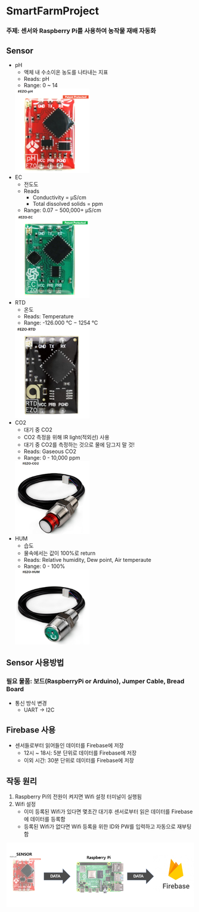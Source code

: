 # SmartFarmProject
### 주제: 센서와 Raspberry Pi를 사용하여 농작물 재배 자동화
## Sensor
* pH
  - 액체 내 수소이온 농도를 나타내는 지표
  - Reads: pH
  - Range: 0 ~ 14
  <img src="image/pH.PNG" width="200">
* EC
  - 전도도
  - Reads
    + Conductivity = μS/cm
    + Total dissolved solids = ppm
  - Range: 	0.07 − 500,000+ μS/cm
  <img src="image/ec.PNG" width="200">
* RTD
  - 온도
  - Reads: Temperature
  - Range: -126.000 °C − 1254 °C
  <img src="image/rtd.PNG" width="200">
* CO2
  - 대기 중 CO2
  - CO2 측정을 위해 IR light(적외선) 사용
  - 대기 중 CO2를 측정하는 것으로 물에 담그지 말 것!
  - Reads: Gaseous CO2
  - Range: 0 - 10,000 ppm
  <img src="image/co2.PNG" width="200">
* HUM
  - 습도
  - 물속에서는 값이 100%로 return
  - Reads: Relative humidity, Dew point, Air temperaute
  - Range: 0 - 100%
  <img src="image/hum.PNG" width="200">
## Sensor 사용방법
### 필요 물품: 보드(RaspberryPi or Arduino), Jumper Cable, Bread Board
* 통신 방식 변경
  - UART -> I2C
## Firebase 사용
* 센서들로부터 읽어들인 데이터를 Firebase에 저장
  - 12시 ~ 18시: 5분 단위로 데이터를 Firebase에 저장
  - 이외 시간: 30분 단위로 데이터를 Firebase에 저장
## 작동 원리
1. Raspberry Pi의 전원이 켜지면 Wifi 설정 터미널이 실행됨
2. Wifi 설정
    - 이미 등록된 Wifi가 있다면 몇초간 대기후 센서로부터 읽은 데이터를 Firebase에 데이터를 등록함
    - 등록된 Wifi가 없다면 Wifi 등록을 위한 ID와 PW를 입력하고 자동으로 재부팅함
<img src="image/WayToRun.PNG" width="800">
